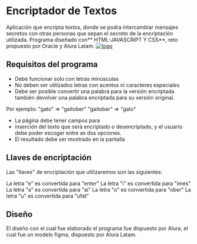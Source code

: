 # Encriptador de Textos
Aplicación que encripta textos, donde se podra  intercambiar mensajes secretos con otras personas que sepan el secreto de la encriptación utilizada. Programa diseñado con** HTML-JAVASCRIPT Y CSS**, reto propuesto por Oracle y Alura Latam.
[![logo](https://www.p92.com/binaries/content/gallery/p92website/technologies/htmlcssjs-details.png "logo")](http://https://www.p92.com/binaries/content/gallery/p92website/technologies/htmlcssjs-details.png "logo")
## Requisitos del programa
- Debe funcionar solo con letras minúsculas
- No deben ser utilizados letras con acentos ni caracteres especiales
- Debe ser posible convertir una palabra para la versión encriptada también devolver una palabra encriptada para su versión original.

Por ejemplo:
"gato" => "gaitober"
"gaitober" => "gato"

- La página debe tener campos para
- inserción del texto que será encriptado o desencriptado, y el usuario debe poder escoger entre as dos opciones.
- El resultado debe ser mostrado en la pantalla

## Llaves de encriptación

Las "llaves" de encriptación que utilizaremos son las siguientes:

La letra "e" es convertida para "enter"
La letra "i" es convertida para "imes"
La letra "a" es convertida para "ai"
La letra "o" es convertida para "ober"
La letra "u" es convertida para "ufat"
## Diseño
El diseño con el cual fue elaborado el programa fue dispuesto por Alura, el cual fue un modelo figma, dispuesto por Alura Latam.
